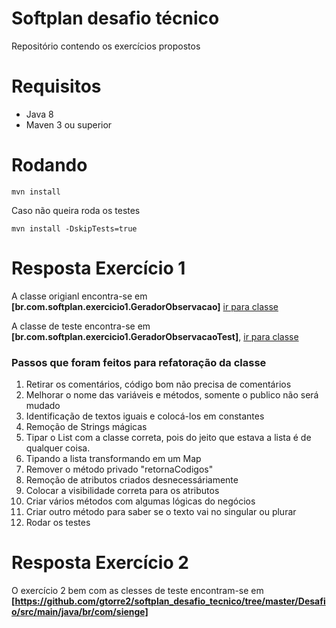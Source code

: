 # Softplan desafio técnico
Repositório contendo os exercícios propostos

# Requisitos
* Java 8
* Maven 3 ou superior

# Rodando

`mvn install`

Caso não queira roda os testes

`mvn install -DskipTests=true`

# Resposta Exercício 1

A classe origianl encontra-se em **[br.com.softplan.exercicio1.GeradorObservacao]** [ir para classe](https://github.com/gtorre2/softplan_desafio_tecnico/blob/master/Desafio/src/main/java/br/com/softplan/exercicio1/GeradorObservacao.java)

A classe de teste encontra-se em **[br.com.softplan.exercicio1.GeradorObservacaoTest]**, [ir para classe](https://github.com/gtorre2/softplan_desafio_tecnico/blob/master/Desafio/src/test/java/br/com/softplan/exercicio1/GeradorObservacaoTest.java)

### Passos que foram feitos para refatoração da classe

1. Retirar os comentários, código bom não precisa de comentários
2. Melhorar o nome das variáveis e métodos, somente o publico não será mudado
3. Identificação de textos iguais e colocá-los em constantes
4. Remoção de Strings mágicas
5. Tipar o List com a classe correta, pois do jeito que estava a lista é de qualquer coisa.
6. Tipando a lista transformando em um Map 
7. Remover o método privado "retornaCodigos"
8. Remoção de atributos criados desnecessáriamente
9. Colocar a visibilidade correta para os atributos
10. Criar vários métodos com algumas lógicas do negócios
11. Criar outro método para saber se o texto vai no singular ou plurar
11. Rodar os testes

# Resposta Exercício 2

O exercício 2 bem com as clesses de teste encontram-se em
**[https://github.com/gtorre2/softplan_desafio_tecnico/tree/master/Desafio/src/main/java/br/com/sienge]**

